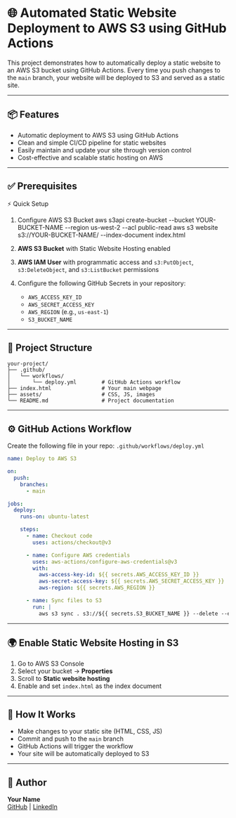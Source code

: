 # 🌐 Automated Static Website Deployment to AWS S3 using GitHub Actions

This project demonstrates how to automatically deploy a static website to an AWS S3 bucket using GitHub Actions. Every time you push changes to the `main` branch, your website will be deployed to S3 and served as a static site.

---

## 📦 Features

- Automatic deployment to AWS S3 using GitHub Actions
- Clean and simple CI/CD pipeline for static websites
- Easily maintain and update your site through version control
- Cost-effective and scalable static hosting on AWS

---

## ✅ Prerequisites
⚡ Quick Setup

1. Configure AWS S3 Bucket
aws s3api create-bucket --bucket YOUR-BUCKET-NAME --region us-west-2 --acl public-read aws s3 website s3://YOUR-BUCKET-NAME/ --index-document index.html

1. **AWS S3 Bucket** with Static Website Hosting enabled  
2. **AWS IAM User** with programmatic access and `s3:PutObject`, `s3:DeleteObject`, and `s3:ListBucket` permissions  
3. Configure the following GitHub Secrets in your repository:
    - `AWS_ACCESS_KEY_ID`
    - `AWS_SECRET_ACCESS_KEY`
    - `AWS_REGION` (e.g., `us-east-1`)
    - `S3_BUCKET_NAME`

---

## 📁 Project Structure

```
your-project/
├── .github/
│   └── workflows/
│       └── deploy.yml        # GitHub Actions workflow
├── index.html                # Your main webpage
├── assets/                   # CSS, JS, images
└── README.md                 # Project documentation
```

---

## ⚙️ GitHub Actions Workflow

Create the following file in your repo: `.github/workflows/deploy.yml`

```yaml
name: Deploy to AWS S3

on:
  push:
    branches:
      - main

jobs:
  deploy:
    runs-on: ubuntu-latest

    steps:
      - name: Checkout code
        uses: actions/checkout@v3

      - name: Configure AWS credentials
        uses: aws-actions/configure-aws-credentials@v3
        with:
          aws-access-key-id: ${{ secrets.AWS_ACCESS_KEY_ID }}
          aws-secret-access-key: ${{ secrets.AWS_SECRET_ACCESS_KEY }}
          aws-region: ${{ secrets.AWS_REGION }}

      - name: Sync files to S3
        run: |
          aws s3 sync . s3://${{ secrets.S3_BUCKET_NAME }} --delete --exclude ".git/*" --exclude ".github/*"
```

---

## 🌍 Enable Static Website Hosting in S3

1. Go to AWS S3 Console  
2. Select your bucket → **Properties**  
3. Scroll to **Static website hosting**  
4. Enable and set `index.html` as the index document

---

## 🚀 How It Works

- Make changes to your static site (HTML, CSS, JS)
- Commit and push to the `main` branch
- GitHub Actions will trigger the workflow
- Your site will be automatically deployed to S3

---


## 🙌 Author

**Your Name**  
[GitHub](https://github.com/rajibul2009) | [LinkedIn](https://linkedin.com/in/md-rajibul-islam-76280ba1)